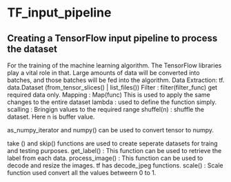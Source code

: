 # TF_input_pipeline
Creating a TensorFlow input pipeline to process the dataset
------------------------------------------------------------------------------------------------------------------------------------------------------------------------------------
For the training of the machine learning algorithm. The TensorFlow libraries play a vital role in that. Large amounts of data will be converted into batches, and those batches will be fed into the algorithm. 
Data Extraction:      tf. data.Dataset (from_tensor_slices() |  list_files())
Filter         :      filter(filter_func)  get required data only.
Mapping        :      Map(func)            This is used to apply the same changes to the entire dataset
lambda         :      used to define the function simply.
scalling       :      Bringign values to the required range
shuffel(n)        :      shuffle the dataset. Here n  is buffer value. 

as_numpy_iterator and numpy() can be used to convert tensor to numpy.

take () and skip()   functions are used to create seperate datasets for traing and testing purposes. 
get_label()     : This function can be used to retrieve the label from each data.
process_image() : This function can be used to decode and resize the images.  tf has decode_jpeg functions.
scale()         : Scale function used convert all the values betweern 0 to 1.

